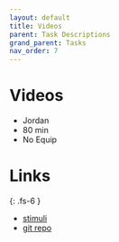 ```yaml
---
layout: default
title: Videos
parent: Task Descriptions
grand_parent: Tasks
nav_order: 7
---
```


# Videos
  * Jordan
  * 80 min
  * No Equip

# Links
{: .fs-6 }
  * [stimuli](https://drive.google.com/drive/u/0/folders/1Ht4AeLaJboEO3I5T3zezLYKSuWFJW50W)
  * [git repo]()
